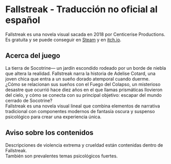 # Fallstreak - Traducción no oficial al español
Fallstreak es una novela visual sacada en 2018 por Centicerise Productions. <br>
Es gratuita y se puede conseguir en [Steam](https://store.steampowered.com/app/935920/Fallstreak/) y en [itch.io](https://centicerise.itch.io/fallstreak).
## Acerca del juego
La tierra de Socotrine— un jardín escondido rodeado por un borde de niebla que altera la realidad. Fallstreak narra la historia de Adelise Cotard, una joven chica que entra a un sueño dorado atemporal cuando duerme. <br>
¿Cómo se relacionan sus sueños con el Fuego del Colapso, un misterioso desastre que ocurrió hace diez años en el que llamas prismáticas llovieron del cielo, y cómo se conecta con su principal objetivo: escapar del mundo cerrado de Socotrine? <br>
Fallstreak es una novela visual lineal que combina elementos de narrativa tradicional con componentes modernos de fantasía oscura y suspenso psicológico para crear una experiencia única.
## Aviso sobre los contenidos
Descripciones de violencia extrema y crueldad están contenidas dentro de Fallstreak. <br>
También son prevalentes temas psicológicos fuertes.
